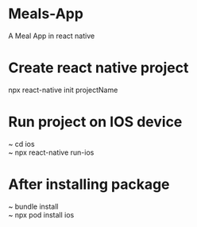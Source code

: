 # Meals-App

A Meal App in react native

# Create react native project

npx react-native init projectName

# Run project on IOS device

~ cd ios\
~ npx react-native run-ios

# After installing package

~ bundle install\
~ npx pod install ios
